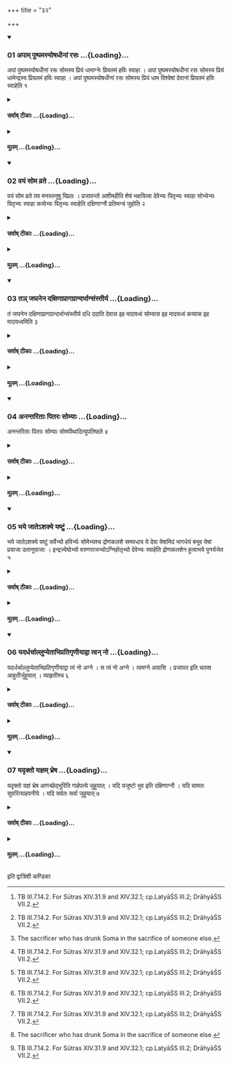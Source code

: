 +++
title = "३२"

+++

<div class="js_include" includetitle="true" newlevelforh1="3" unfilled url="/vedAH_yajuH/taittirIyam/sUtram/ApastambaH/shrautam/vishvAsa-prastutiH/14/32/01_apAm_puShpamasyoShadhInAM_rasaH.md">
<details open><summary><h3>01 अपाम् पुष्पमस्योषधीनां रसः ...{Loading}...</h3></summary>

अपां पुष्पमस्योषधीनां रसः सोमस्य प्रियं धामाग्नेः प्रियतमं हविः स्वाहा । अपां पुष्पमस्योषधीनां रसः सोमस्य प्रियं धामेन्द्रस्य प्रियतमं हविः स्वाहा । अपां पुष्पमस्योषधीनां रसः सोमस्य प्रियं धाम विश्वेषां देवानां प्रियतमं हविः स्वाहेति १
</details>
</div>
<div class="js_include collapsed" newlevelforh1="4" title="सर्वाष् टीकाः" unfilled url="/vedAH_yajuH/taittirIyam/sUtram/ApastambaH/shrautam/sarvASh_TIkAH/14/32/01_apAm_puShpamasyoShadhInAM_rasaH.md">
<details><summary><h4>सर्वाष् टीकाः ...{Loading}...</h4></summary>
<details><summary>थिते</summary>

1. with apāṁ puṣpamasyoṣadhīnām...[^1]  

[^1]: TB III.7.14.2. For Sūtras XIV.31.9 and XIV.32.1; cp.LatyāŚS III.2; DrāhyāŚS VII.2. 
</details>
</details>
</div>
<div class="js_include collapsed" newlevelforh1="4" title="मूलम्" unfilled url="/vedAH_yajuH/taittirIyam/sUtram/ApastambaH/shrautam/mUlam/14/32/01_apAm_puShpamasyoShadhInAM_rasaH.md">
<details><summary><h4>मूलम् ...{Loading}...</h4></summary>

अपां पुष्पमस्योषधीनां रसः सोमस्य प्रियं धामाग्नेः प्रियतमं हविः स्वाहा । अपां पुष्पमस्योषधीनां रसः सोमस्य प्रियं धामेन्द्रस्य प्रियतमं हविः स्वाहा । अपां पुष्पमस्योषधीनां रसः सोमस्य प्रियं धाम विश्वेषां देवानां प्रियतमं हविः स्वाहेति १
</details>
</div>
<div class="js_include" includetitle="true" newlevelforh1="3" unfilled url="/vedAH_yajuH/taittirIyam/sUtram/ApastambaH/shrautam/vishvAsa-prastutiH/14/32/02_vayaM_soma_vrate.md">
<details open><summary><h3>02 वयं सोम व्रते ...{Loading}...</h3></summary>

वयं सोम व्रते तव मनस्तनूषु पिप्रतः । प्रजावन्तो अशीमहीति शेषं भक्षयित्वा देवेभ्यः पितृभ्यः स्वाहा सोभ्येभ्यः पितृभ्यः स्वाहा कव्येभ्यः पितृभ्यः स्वाहेति दक्षिणाग्नौ प्रतिमन्त्रं जुहोति २
</details>
</div>
<div class="js_include collapsed" newlevelforh1="4" title="सर्वाष् टीकाः" unfilled url="/vedAH_yajuH/taittirIyam/sUtram/ApastambaH/shrautam/sarvASh_TIkAH/14/32/02_vayaM_soma_vrate.md">
<details><summary><h4>सर्वाष् टीकाः ...{Loading}...</h4></summary>
<details><summary>थिते</summary>

2. Having drunk the remnant (Soma) with vayaṁ soma vrate tava...[^1] he[^2] offers a libation (of ghee) in the Dakṣiṇa-fire with each one of the following formulae beginning with devebhyaḥ pitr̥bhyaḥ svāhā.[^3]   


[^1]: TB III.7.14.3 with a wrong reading piprataḥ instead of bibhrataḥ (see TB II.4.2.7).   

[^2]: The sacrificer who has drunk Soma in the sacrifice of someone else.   

[^2]: See TB III.7.14.4.  
</details>
</details>
</div>
<div class="js_include collapsed" newlevelforh1="4" title="मूलम्" unfilled url="/vedAH_yajuH/taittirIyam/sUtram/ApastambaH/shrautam/mUlam/14/32/02_vayaM_soma_vrate.md">
<details><summary><h4>मूलम् ...{Loading}...</h4></summary>

वयं सोम व्रते तव मनस्तनूषु पिप्रतः । प्रजावन्तो अशीमहीति शेषं भक्षयित्वा देवेभ्यः पितृभ्यः स्वाहा सोभ्येभ्यः पितृभ्यः स्वाहा कव्येभ्यः पितृभ्यः स्वाहेति दक्षिणाग्नौ प्रतिमन्त्रं जुहोति २
</details>
</div>
<div class="js_include" includetitle="true" newlevelforh1="3" unfilled url="/vedAH_yajuH/taittirIyam/sUtram/ApastambaH/shrautam/vishvAsa-prastutiH/14/32/03_ta~n_jaghanena_daxiNAprAgagrAndarbhAnsaMstIrya.md">
<details open><summary><h3>03 तञ् जघनेन दक्षिणाप्रागग्रान्दर्भान्संस्तीर्य ...{Loading}...</h3></summary>

तं जघनेन दक्षिणाप्रागग्रान्दर्भान्संस्तीर्य दधि ददाति देवास इह मादयध्वं सोम्यास इह मादयध्वं कव्यास इह मादयध्वमिति ३
</details>
</div>
<div class="js_include collapsed" newlevelforh1="4" title="सर्वाष् टीकाः" unfilled url="/vedAH_yajuH/taittirIyam/sUtram/ApastambaH/shrautam/sarvASh_TIkAH/14/32/03_ta~n_jaghanena_daxiNAprAgagrAndarbhAnsaMstIrya.md">
<details><summary><h4>सर्वाष् टीकाः ...{Loading}...</h4></summary>
<details><summary>थिते</summary>

3. Towards the west of it (Dakṣiṇa-fire) having spread Darbha-blades with their points to the south-east, he offers curds (on the Darbha-blades) with devāsa iha mādayadhvam...[^1]   

[^1]: TB III.7.14.4. 
</details>
</details>
</div>
<div class="js_include collapsed" newlevelforh1="4" title="मूलम्" unfilled url="/vedAH_yajuH/taittirIyam/sUtram/ApastambaH/shrautam/mUlam/14/32/03_ta~n_jaghanena_daxiNAprAgagrAndarbhAnsaMstIrya.md">
<details><summary><h4>मूलम् ...{Loading}...</h4></summary>

तं जघनेन दक्षिणाप्रागग्रान्दर्भान्संस्तीर्य दधि ददाति देवास इह मादयध्वं सोम्यास इह मादयध्वं कव्यास इह मादयध्वमिति ३
</details>
</div>
<div class="js_include" includetitle="true" newlevelforh1="3" unfilled url="/vedAH_yajuH/taittirIyam/sUtram/ApastambaH/shrautam/vishvAsa-prastutiH/14/32/04_anantaritAH_pitaraH_somyAH.md">
<details open><summary><h3>04 अनन्तरिताः पितरः सोम्याः ...{Loading}...</h3></summary>

अनन्तरिताः पितरः सोम्याः सोमपीथादित्युपतिष्ठते ४
</details>
</div>
<div class="js_include collapsed" newlevelforh1="4" title="सर्वाष् टीकाः" unfilled url="/vedAH_yajuH/taittirIyam/sUtram/ApastambaH/shrautam/sarvASh_TIkAH/14/32/04_anantaritAH_pitaraH_somyAH.md">
<details><summary><h4>सर्वाष् टीकाः ...{Loading}...</h4></summary>
<details><summary>थिते</summary>

4. He stands near while praising (the ancestors) with anantaritāḥ pitaraḥ somyāḥ somapithāt.[^1]   

[^1]: TB II.7.14.4. 
</details>
</details>
</div>
<div class="js_include collapsed" newlevelforh1="4" title="मूलम्" unfilled url="/vedAH_yajuH/taittirIyam/sUtram/ApastambaH/shrautam/mUlam/14/32/04_anantaritAH_pitaraH_somyAH.md">
<details><summary><h4>मूलम् ...{Loading}...</h4></summary>

अनन्तरिताः पितरः सोम्याः सोमपीथादित्युपतिष्ठते ४
</details>
</div>
<div class="js_include" includetitle="true" newlevelforh1="3" unfilled url="/vedAH_yajuH/taittirIyam/sUtram/ApastambaH/shrautam/vishvAsa-prastutiH/14/32/05_bhaye_jAte-shakye_yaShTuM.md">
<details open><summary><h3>05 भये जातेऽशक्ये यष्टुं ...{Loading}...</h3></summary>

भये जातेऽशक्ये यष्टुं सर्वेभ्यो हविर्भ्यः सोमेभ्यश्च द्रोणकलशे समवधाय ये देवा येषामिदं भागधेयं बभूव येषां प्रयाजा उतानूयाजाः । इन्द्रज्येष्ठेभ्यो वरुणराजभ्योऽग्निहोतृभ्यो देवेभ्यः स्वाहेति द्रोणकलशेन हुत्वाभये पुनर्यजेत ५
</details>
</div>
<div class="js_include collapsed" newlevelforh1="4" title="सर्वाष् टीकाः" unfilled url="/vedAH_yajuH/taittirIyam/sUtram/ApastambaH/shrautam/sarvASh_TIkAH/14/32/05_bhaye_jAte-shakye_yaShTuM.md">
<details><summary><h4>सर्वाष् टीकाः ...{Loading}...</h4></summary>
<details><summary>थिते</summary>

5. When a danger arises and it is impossible to perform the sacrifice, having poured some portion of all the oblation ( substances) and Somas in the Droṇakalaśa, having offered an offering (of this mixture) by means of the Droṇakalaśa, with ye devā yeṣāmidam...[^1] when there is no danger, (at that time) he should perform the (original) sacrifice.   

[^1]: TB III.7.10.4. 
</details>
</details>
</div>
<div class="js_include collapsed" newlevelforh1="4" title="मूलम्" unfilled url="/vedAH_yajuH/taittirIyam/sUtram/ApastambaH/shrautam/mUlam/14/32/05_bhaye_jAte-shakye_yaShTuM.md">
<details><summary><h4>मूलम् ...{Loading}...</h4></summary>

भये जातेऽशक्ये यष्टुं सर्वेभ्यो हविर्भ्यः सोमेभ्यश्च द्रोणकलशे समवधाय ये देवा येषामिदं भागधेयं बभूव येषां प्रयाजा उतानूयाजाः । इन्द्रज्येष्ठेभ्यो वरुणराजभ्योऽग्निहोतृभ्यो देवेभ्यः स्वाहेति द्रोणकलशेन हुत्वाभये पुनर्यजेत ५
</details>
</div>
<div class="js_include" includetitle="true" newlevelforh1="3" unfilled url="/vedAH_yajuH/taittirIyam/sUtram/ApastambaH/shrautam/vishvAsa-prastutiH/14/32/06_yadardharchAllupyetAbhipratigRNIyAdvA_tvan_no.md">
<details open><summary><h3>06 यदर्धर्चाल्लुप्येताभिप्रतिगृणीयाद्वा त्वन् नो ...{Loading}...</h3></summary>

यदर्धर्चाल्लुप्येताभिप्रतिगृणीयाद्वा त्वं नो अग्ने । स त्वं नो अग्ने । त्वमग्ने अयासि । प्रजापत इति चतस्र आहुतीर्जुहुयात् । व्याहृतीश्च ६
</details>
</div>
<div class="js_include collapsed" newlevelforh1="4" title="सर्वाष् टीकाः" unfilled url="/vedAH_yajuH/taittirIyam/sUtram/ApastambaH/shrautam/sarvASh_TIkAH/14/32/06_yadardharchAllupyetAbhipratigRNIyAdvA_tvan_no.md">
<details><summary><h4>सर्वाष् टीकाः ...{Loading}...</h4></summary>
<details><summary>थिते</summary>

6. If (the Adhvaryu) fails (to respond) at a half-verse or responds either before or after (the proper time)[^1] he should offer four libations (of ghee) with tvaṁ no agne ..., sa tvaṁ no agne..., tvamagne ayāsi... and prajāpate...[^2]   


[^1]: See TS III.2.9.5; ĀpŚS XII.27.16.   

[^2]: For all the verses see TB III.7.11.3. 
</details>
</details>
</div>
<div class="js_include collapsed" newlevelforh1="4" title="मूलम्" unfilled url="/vedAH_yajuH/taittirIyam/sUtram/ApastambaH/shrautam/mUlam/14/32/06_yadardharchAllupyetAbhipratigRNIyAdvA_tvan_no.md">
<details><summary><h4>मूलम् ...{Loading}...</h4></summary>

यदर्धर्चाल्लुप्येताभिप्रतिगृणीयाद्वा त्वं नो अग्ने । स त्वं नो अग्ने । त्वमग्ने अयासि । प्रजापत इति चतस्र आहुतीर्जुहुयात् । व्याहृतीश्च ६
</details>
</div>
<div class="js_include" includetitle="true" newlevelforh1="3" unfilled url="/vedAH_yajuH/taittirIyam/sUtram/ApastambaH/shrautam/vishvAsa-prastutiH/14/32/07_yadRkto_yajnam_bhreSha.md">
<details open><summary><h3>07 यदृक्तो यज्ञम् भ्रेष ...{Loading}...</h3></summary>

यदृक्तो यज्ञं भ्रेष आगच्छेद्भूरिति गार्हपत्ये जुहुयात् । यदि यजुष्टो भुव इति दक्षिणाग्नौ । यदि सामतः सुवरित्याहवनीये । यदि सर्वतः सर्वा जुहुयात् ७
</details>
</div>
<div class="js_include collapsed" newlevelforh1="4" title="सर्वाष् टीकाः" unfilled url="/vedAH_yajuH/taittirIyam/sUtram/ApastambaH/shrautam/sarvASh_TIkAH/14/32/07_yadRkto_yajnam_bhreSha.md">
<details><summary><h4>सर्वाष् टीकाः ...{Loading}...</h4></summary>
<details><summary>थिते</summary>

7. If there is mistake in a sacrifice in connecton with a R̥c(-verse),[^1] he should offer a libation (of ghee) in the Gārhapatya (fire) with bhūḥ; if in connection with a Yajus (-formula) then in the Dakṣiṇa (fire) with bhuaḥ, if in connection with a Sāman (melody) in the Āhavanīya (-fire) with suvaḥ, if in connection with all (the three) then he should offer all the libations.   

[^1]: Cp. IX.16.4-5.  
</details>
</details>
</div>
<div class="js_include collapsed" newlevelforh1="4" title="मूलम्" unfilled url="/vedAH_yajuH/taittirIyam/sUtram/ApastambaH/shrautam/mUlam/14/32/07_yadRkto_yajnam_bhreSha.md">
<details><summary><h4>मूलम् ...{Loading}...</h4></summary>

यदृक्तो यज्ञं भ्रेष आगच्छेद्भूरिति गार्हपत्ये जुहुयात् । यदि यजुष्टो भुव इति दक्षिणाग्नौ । यदि सामतः सुवरित्याहवनीये । यदि सर्वतः सर्वा जुहुयात् ७
</details>
</div>





  
इति द्वात्रिंशी कण्डिका 

